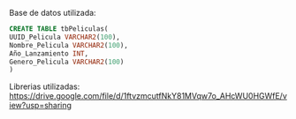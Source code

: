Base de datos utilizada:
```SQL
CREATE TABLE tbPeliculas(
UUID_Pelicula VARCHAR2(100), 
Nombre_Pelicula VARCHAR2(100), 
Año_Lanzamiento INT, 
Genero_Pelicula VARCHAR2(100)
)
```

Librerias utilizadas:
https://drive.google.com/file/d/1ftvzmcutfNkY81MVqw7o_AHcWU0HGWfE/view?usp=sharing
